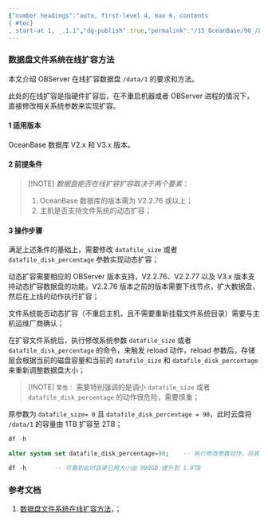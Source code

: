 ```yaml
---
{"number headings":"auto, first-level 4, max 6, contents
{ #toc}
, start-at 1, _.1.1","dg-publish":true,"permalink":"/15_OceanBase/90_/数据盘文件系统在线扩容方法/","dgPassFrontmatter":true}
---
```



### 数据盘文件系统在线扩容方法
本文介绍 OBServer 在线扩容数据盘 `/data/1` 的要求和方法。

此处的在线扩容是指硬件扩容后，在不重启机器或者 OBServer 进程的情况下，直接修改相关系统参数来实现扩容。

#### 1 适用版本
OceanBase 数据库 V2.x 和 V3.x 版本。

#### 2 前提条件

> [!NOTE] *数据盘能否在线扩容扩容取决于两个要素*：
> 1. OceanBase 数据库的版本需为 V2.2.76 或以上；
> 2. 主机是否支持文件系统的动态扩容；

#### 3 操作步骤

满足上述条件的基础上，需要修改 `datafile_size` 或者 `datafile_disk_percentage` 参数实现动态扩容；

动态扩容需要相应的 OBServer 版本支持，V2.2.76、V2.2.77 以及 V3.x 版本支持动态扩容数据盘的功能。V2.2.76 版本之前的版本需要下线节点，扩大数据盘，然后在上线的动作执行扩容；

​文件系统能否动态扩容（不重启主机，且不需要重新挂载文件系统目录）需要与主机运维厂商确认；

​在扩容文件系统后，执行修改系统参数 `datafile_size` 或者 `datafile_disk_percentage` 的命令，来触发 reload 动作，reload 参数后，存储层会根据当前的磁盘容量和当前的 `datafile_size` 和 `datafile_disk_percentage` 来重新调整数据盘大小；

> [!NOTE] `警告：`
> 需要特别强调的是调小 `datafile_size` 或者 `datafile_disk_percentage` 的动作很危险，需要慎重；

原参数为 `datafile_size= 0` 且 `datafile_disk_percentage = 90`，此时云盘将 `/data/1` 的容量由 1TB 扩容至 2TB；

```sql
df -h 

alter system set datafile_disk_percentage=90;    -- 执行修改参数动作，将其重置为原值

df -h        -- 可看到此时目录已用大小由 900GB 提升到 1.8TB
```


### 参考文档
1. [数据盘文件系统在线扩容方法](https://www.oceanbase.com/knowledge-base/oceanbase-database-1000000000209902?back=kb)，；


